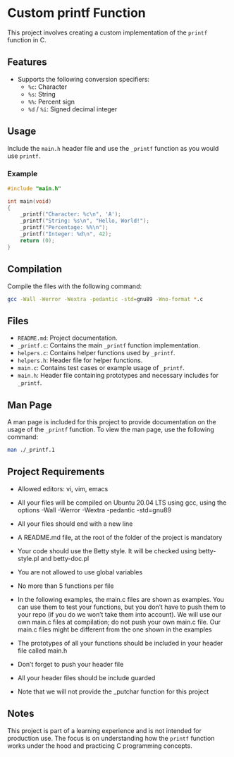 # Custom printf Function

This project involves creating a custom implementation of the `printf` function in C.

## Features

- Supports the following conversion specifiers:
  - `%c`: Character
  - `%s`: String
  - `%%`: Percent sign
  - `%d` / `%i`: Signed decimal integer

## Usage

Include the `main.h` header file and use the `_printf` function as you would use `printf`.

### Example

```c
#include "main.h"

int main(void)
{
    _printf("Character: %c\n", 'A');
    _printf("String: %s\n", "Hello, World!");
    _printf("Percentage: %%\n");
    _printf("Integer: %d\n", 42);
    return (0);
}
```

## Compilation

Compile the files with the following command:

```sh
gcc -Wall -Werror -Wextra -pedantic -std=gnu89 -Wno-format *.c
```

## Files

- `README.md`: Project documentation.
- `_printf.c`: Contains the main `_printf` function implementation.
- `helpers.c`: Contains helper functions used by `_printf`.
- `helpers.h`: Header file for helper functions.
- `main.c`: Contains test cases or example usage of `_printf`.
- `main.h`: Header file containing prototypes and necessary includes for `_printf`.

## Man Page

A man page is included for this project to provide documentation on the usage of the `_printf` function. To view the man page, use the following command:

```sh
man ./_printf.1
```

## Project Requirements

- Allowed editors: vi, vim, emacs

- All your files will be compiled on Ubuntu 20.04 LTS using gcc, using the options -Wall -Werror -Wextra -pedantic -std=gnu89

- All your files should end with a new line

- A README.md file, at the root of the folder of the project is mandatory

- Your code should use the Betty style. It will be checked using betty-style.pl and betty-doc.pl

- You are not allowed to use global variables

- No more than 5 functions per file

- In the following examples, the main.c files are shown as examples. You can use them to test your functions, but you don’t have to push them to your repo (if you do we won’t take them into account). We will use our own main.c files at compilation; do not push your own main.c file. Our main.c files might be different from the one shown in the examples


- The prototypes of all your functions should be included in your header file called main.h

- Don’t forget to push your header file

- All your header files should be include guarded

- Note that we will not provide the _putchar function for this project

## Notes

This project is part of a learning experience and is not intended for production use. The focus is on understanding how the `printf` function works under the hood and practicing C programming concepts.

